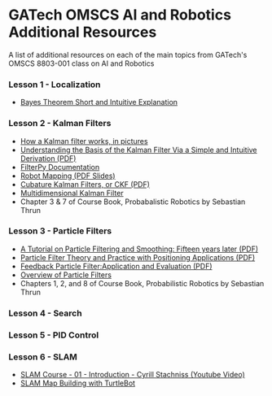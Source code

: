 # GATech OMSCS AI and Robotics Additional Resources
A list of additional resources on each of the main topics from GATech's OMSCS 8803-001 class on AI and Robotics

### Lesson 1 - Localization
- [Bayes Theorem Short and Intuitive Explanation](https://betterexplained.com/articles/an-intuitive-and-short-explanation-of-bayes-theorem/)

### Lesson 2 - Kalman Filters

- [How a Kalman filter works, in pictures](http://www.bzarg.com/p/how-a-kalman-filter-works-in-pictures/)
- [Understanding the Basis of the Kalman Filter Via a Simple and Intuitive Derivation (PDF)](https://www.cl.cam.ac.uk/~rmf25/papers/Understanding%20the%20Basis%20of%20the%20Kalman%20Filter.pdf)
- [FilterPy Documentation](https://filterpy.readthedocs.io/en/latest/)
- [Robot Mapping (PDF Slides)](http://ais.informatik.uni-freiburg.de/teaching/ws12/mapping/pdf/slam04-ekf-slam.pdf)
- [Cubature Kalman Filters, or CKF (PDF)](http://haranarasaratnam.com/docs/phd_thesis.pdf)
- [Multidimensional Kalman Filter](http://nbviewer.jupyter.org/github/balzer82/Kalman/blob/master/Kalman-Filter-CA-Ball.ipynb?create=1)
- Chapter 3 & 7 of Course Book, Probabalistic Robotics by Sebastian Thrun

### Lesson 3 - Particle Filters

- [A Tutorial on Particle Filtering and Smoothing: Fifteen years later (PDF)](http://www.cs.ubc.ca/~arnaud/doucet_johansen_tutorialPF.pdf)
- [Particle Filter Theory and Practice with Positioning Applications (PDF)](http://users.isy.liu.se/en/rt/fredrik/reports/09TAESpftutorial.pdf)
- [Feedback Particle Filter:Application and Evaluation (PDF)](http://www.merl.com/publications/docs/TR2015-074.pdf)
- [Overview of Particle Filters](http://www.anuncommonlab.com/articles/how-kalman-filters-work/)
- Chapters 1, 2, and 8 of Course Book, Probabilistic Robotics by Sebastian Thrun

### Lesson 4 - Search

### Lesson 5 - PID Control

### Lesson 6 - SLAM

- [SLAM Course - 01 - Introduction - Cyrill Stachniss (Youtube Video)](https://www.youtube.com/watch?v=V9qQc5X7O0k)
- [SLAM Map Building with TurtleBot](http://wiki.ros.org/turtlebot_navigation/Tutorials/Build%20a%20map%20with%20SLAM)
